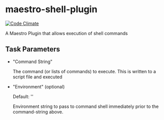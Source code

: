 maestro-shell-plugin
====================
[![Code Climate](https://codeclimate.com/github/maestrodev/maestro-shell-plugin.png)](https://codeclimate.com/github/maestrodev/maestro-shell-plugin)

A Maestro Plugin that allows execution of shell commands

Task Parameters
---------------

* "Command String"

  The command (or lists of commands) to execute.  This is written to a script file and executed

* "Environment" (optional)

  Default: ''
  
  Environment string to pass to command shell immediately prior to the command-string above.
